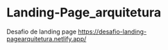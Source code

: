 # Landing-Page_arquitetura
Desafio de landing page 
https://desafio-landing-pagearquitetura.netlify.app/
